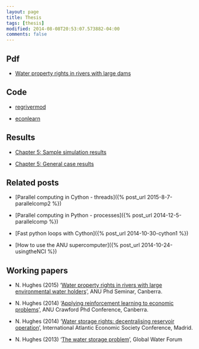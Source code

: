 ```yaml
---
layout: page
title: Thesis
tags: [thesis]
modified: 2014-08-08T20:53:07.573882-04:00
comments: false
---
```


Pdf
---

- [Water property rights in rivers with large dams](../images/Thesis_main.pdf)


Code
----

- [regrivermod](https://github.com/nealbob/regrivermod)

- [econlearn](https://github.com/nealbob/econlearn)

Results
-------

- [Chapter 5: Sample simulation results](http://nbviewer.ipython.org/github/nealbob/nealbob.github.io/blob/master/code/ch5timeseries.ipynb)

- [Chapter 5: General case results](https://public.tableau.com/views/chapter5_0/Story1?:embed=y&:showTabs=y&:display_count=yes)

Related posts
-------------
- [Parallel computing in Cython - threads]({% post_url 2015-8-7-parallelcomp2 %})

- [Parallel computing in Python - processes]({% post_url 2014-12-5-parallelcomp %})

- [Fast python loops with Cython]({% post_url 2014-10-30-cython1 %})

- [How to use the ANU supercomputer]({% post_url 2014-10-24-usingtheNCI %})

Working papers
--------------

- N. Hughes (2015) ‘[Water property rights in rivers with large environmental water holders](EWH_article.pdf)’, ANU Phd Seminar, Canberra.

- N. Hughes (2014) ‘[Applying reinforcement learning to economic problems](RL_article.pdf)’, ANU Crawford Phd Conference, Canberra.

- N. Hughes (2014) ‘[Water storage rights: decentralising reservoir operation](storagerights.pdf)’, International Atlantic Economic Society Conference, Madrid.

- N. Hughes (2013) ‘[The water storage problem](http://www.globalwaterforum.org/2013/12/09/the-water-storage-problem/)’, Global Water Forum


